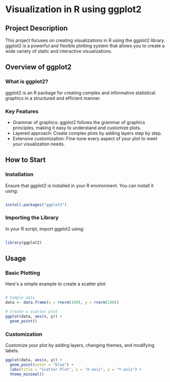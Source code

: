 # Visualization in R using ggplot2

## Project Description
This project focuses on creating visualizations in R using the ggplot2 library. ggplot2 is a powerful and flexible plotting system that allows you to create a wide variety of static and interactive visualizations.

## Overview of ggplot2

### What is ggplot2?
ggplot2 is an R package for creating complex and informative statistical graphics in a structured and efficient manner.

### Key Features
- Grammar of graphics: ggplot2 follows the grammar of graphics principles, making it easy to understand and customize plots.
- Layered approach: Create complex plots by adding layers step by step.
- Extensive customization: Fine-tune every aspect of your plot to meet your visualization needs.

## How to Start

### Installation
Ensure that ggplot2 is installed in your R environment. You can install it using:

```R

install.packages("ggplot2")
```

### Importing the Library
In your R script, import ggplot2 using:

```R

library(ggplot2)
```


## Usage

### Basic Plotting
Here's a simple example to create a scatter plot:

```R

# Sample data
data <- data.frame(x = rnorm(100), y = rnorm(100))

# Create a scatter plot
ggplot(data, aes(x, y)) +
  geom_point()
```


### Customization
Customize your plot by adding layers, changing themes, and modifying labels.

```R
ggplot(data, aes(x, y)) +
  geom_point(color = "blue") +
  labs(title = "Scatter Plot", x = "X-axis", y = "Y-axis") +
  theme_minimal()
```
